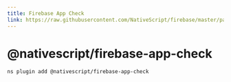 ```yaml
---
title: Firebase App Check
link: https://raw.githubusercontent.com/NativeScript/firebase/master/packages/firebase-app-check/README.md
---
```


# @nativescript/firebase-app-check

```cli
ns plugin add @nativescript/firebase-app-check
```
